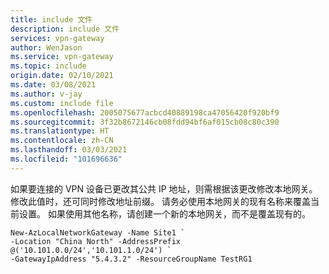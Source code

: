 ```yaml
---
title: include 文件
description: include 文件
services: vpn-gateway
author: WenJason
ms.service: vpn-gateway
ms.topic: include
origin.date: 02/10/2021
ms.date: 03/08/2021
ms.author: v-jay
ms.custom: include file
ms.openlocfilehash: 2005075677acbcd40889198ca47056420f920bf9
ms.sourcegitcommit: 3f32b8672146cb08fdd94bf6af015cb08c80c390
ms.translationtype: HT
ms.contentlocale: zh-CN
ms.lasthandoff: 03/03/2021
ms.locfileid: "101696636"
---
```

如果要连接的 VPN 设备已更改其公共 IP 地址，则需根据该更改修改本地网关。 修改此值时，还可同时修改地址前缀。 请务必使用本地网关的现有名称来覆盖当前设置。 如果使用其他名称，请创建一个新的本地网关，而不是覆盖现有的。

```azurepowershell
New-AzLocalNetworkGateway -Name Site1 `
-Location "China North" -AddressPrefix @('10.101.0.0/24','10.101.1.0/24') `
-GatewayIpAddress "5.4.3.2" -ResourceGroupName TestRG1
```
